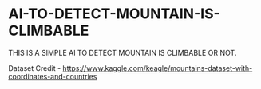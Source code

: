 # AI-TO-DETECT-MOUNTAIN-IS-CLIMBABLE
THIS IS A SIMPLE AI TO DETECT MOUNTAIN IS CLIMBABLE OR NOT.

Dataset Credit - https://www.kaggle.com/keagle/mountains-dataset-with-coordinates-and-countries<br>
